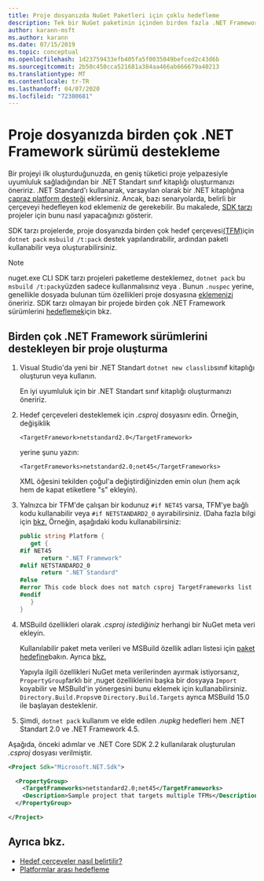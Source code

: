 ```yaml
---
title: Proje dosyanızda NuGet Paketleri için çoklu hedefleme
description: Tek bir NuGet paketinin içinden birden fazla .NET Framework sürümlerini hedefleyen çeşitli yöntemlerin açıklaması.
author: karann-msft
ms.author: karann
ms.date: 07/15/2019
ms.topic: conceptual
ms.openlocfilehash: 1d23759433efb405fa5f0035049befced2c43d6b
ms.sourcegitcommit: 2b50c450cca521681a384aa466ab666679a40213
ms.translationtype: MT
ms.contentlocale: tr-TR
ms.lasthandoff: 04/07/2020
ms.locfileid: "72380681"
---
```

# <a name="support-multiple-net-framework-versions-in-your-project-file"></a>Proje dosyanızda birden çok .NET Framework sürümü destekleme

Bir projeyi ilk oluşturduğunuzda, en geniş tüketici proje yelpazesiyle uyumluluk sağladığından bir .NET Standart sınıf kitaplığı oluşturmanızı öneririz. .NET Standard'ı kullanarak, varsayılan olarak bir .NET kitaplığına [çapraz platform desteği](/dotnet/standard/library-guidance/cross-platform-targeting) eklersiniz. Ancak, bazı senaryolarda, belirli bir çerçeveyi hedefleyen kod eklemeniz de gerekebilir. Bu makalede, [SDK tarzı](../resources/check-project-format.md) projeler için bunu nasıl yapacağınızı gösterir.

SDK tarzı projelerde, proje dosyanızda birden çok hedef çerçevesi[(TFM)](/dotnet/standard/frameworks)için `dotnet pack` `msbuild /t:pack` destek yapılandırabilir, ardından paketi kullanabilir veya oluşturabilirsiniz.

> [!NOTE]
> nuget.exe CLI SDK tarzı projeleri paketleme desteklemez, `dotnet pack` bu `msbuild /t:pack`yüzden sadece kullanmalısınız veya . Bunun `.nuspec` yerine, genellikle dosyada bulunan tüm özellikleri proje dosyasına [eklemenizi](../reference/msbuild-targets.md#pack-target) öneririz. SDK tarzı olmayan bir projede birden çok .NET Framework sürümlerini [hedeflemek](supporting-multiple-target-frameworks.md)için bkz.

## <a name="create-a-project-that-supports-multiple-net-framework-versions"></a>Birden çok .NET Framework sürümlerini destekleyen bir proje oluşturma

1. Visual Studio'da yeni bir .NET Standart `dotnet new classlib`sınıf kitaplığı oluşturun veya kullanın.

   En iyi uyumluluk için bir .NET Standart sınıf kitaplığı oluşturmanızı öneririz.

2. Hedef çerçeveleri desteklemek için *.csproj* dosyasını edin. Örneğin, değişiklik
   
   `<TargetFramework>netstandard2.0</TargetFramework>`
   
   yerine şunu yazın:
   
   `<TargetFrameworks>netstandard2.0;net45</TargetFrameworks>`

   XML öğesini tekilden çoğul'a değiştirdiğinizden emin olun (hem açık hem de kapat etiketlere "s" ekleyin).

3. Yalnızca bir TFM'de çalışan bir kodunuz `#if NET45` varsa, TFM'ye bağlı kodu kullanabilir veya `#if NETSTANDARD2_0` ayırabilirsiniz. (Daha fazla bilgi için [bkz.](/dotnet/core/tutorials/libraries#how-to-multitarget) Örneğin, aşağıdaki kodu kullanabilirsiniz:

   ```csharp
   public string Platform {
      get {
   #if NET45
         return ".NET Framework"
   #elif NETSTANDARD2_0
         return ".NET Standard"
   #else
   #error This code block does not match csproj TargetFrameworks list
   #endif
      }
   }
   ```

4. MSBuild özellikleri olarak *.csproj istediğiniz* herhangi bir NuGet meta veri ekleyin.

   Kullanılabilir paket meta verileri ve MSBuild özellik adları listesi için [paket hedefine](../reference/msbuild-targets.md#pack-target)bakın. Ayrıca [bkz.](../consume-packages/package-references-in-project-files.md#controlling-dependency-assets)

   Yapıyla ilgili özellikleri NuGet meta verilerinden ayırmak istiyorsanız, `PropertyGroup`farklı bir ,nuget özelliklerini başka bir dosyaya `Import` koyabilir ve MSBuild'in yönergesini bunu eklemek için kullanabilirsiniz. `Directory.Build.Props`ve `Directory.Build.Targets` ayrıca MSBuild 15.0 ile başlayan desteklenir.

5. Şimdi, `dotnet pack` kullanım ve elde edilen *.nupkg* hedefleri hem .NET Standart 2.0 ve .NET Framework 4.5.

Aşağıda, önceki adımlar ve .NET Core SDK 2.2 kullanılarak oluşturulan *.csproj* dosyası verilmiştir.

```xml
<Project Sdk="Microsoft.NET.Sdk">

  <PropertyGroup>
    <TargetFrameworks>netstandard2.0;net45</TargetFrameworks>
    <Description>Sample project that targets multiple TFMs</Description>
  </PropertyGroup>

</Project>
```

## <a name="see-also"></a>Ayrıca bkz.

* [Hedef çerçeveler nasıl belirtilir?](/dotnet/standard/frameworks#how-to-specify-target-frameworks)
* [Platformlar arası hedefleme](/dotnet/standard/library-guidance/cross-platform-targeting)
